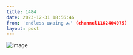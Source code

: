 ```yaml
---
title: 1484
date: 2023-12-31 18:56:46
from: 'endless шизing ⍼' (channel1162404975)
layout: post
---
```


![image](photos/photo_197@31-12-2023_18-56-46.jpg)


